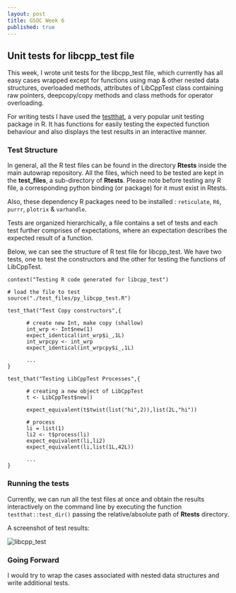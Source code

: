 ```yaml
---
layout: post
title: GSOC Week 6
published: true
---
```


## Unit tests for libcpp_test file

This week, I wrote unit tests for the libcpp_test file, which currently has all easy cases wrapped except for functions using map & other nested data structures, overloaded methods, attributes of LibCppTest class containing raw pointers, deepcopy/copy methods and class methods for operator overloading.

For writing tests I have used the [testthat](https://testthat.r-lib.org/), a very popular unit testing package in R. It has functions for easily testing the expected function behaviour and also displays the test results in an interactive manner.

### Test Structure

In general, all the R test files can be found in the directory **Rtests** inside the main autowrap repository. All the files, which need to be tested are kept in the **test_files**, a sub-directory of **Rtests**. Please note before testing any R file, a corresponding python binding (or package) for it must exist in Rtests.

Also, these dependency R packages need to be installed : `reticulate`, `R6`, `purrr`, `plotrix` & `varhandle`.

Tests are organized hierarchically, a file contains a set of tests and each test further comprises of expectations, where an expectation describes the expected result of a function.

Below, we can see the structure of R test file for libcpp_test. We have two tests, one to test the constructors and the other for testing the functions of LibCppTest.

```
context("Testing R code generated for libcpp_test")

# load the file to test
source("./test_files/py_libcpp_test.R")

test_that("Test Copy constructors",{
		
      # create new Int, make copy (shallow)
      int_wrp <- Int$new(1)
      expect_identical(int_wrp$i_,1L)
      int_wrpcpy <- int_wrp
      expect_identical(int_wrpcpy$i_,1L)
      
      ...
}

test_that("Testing LibCppTest Processes",{

      # creating a new object of LibCppTest
      t <- LibCppTest$new()
      
      expect_equivalent(t$twist(list("hi",2)),list(2L,"hi"))

      # process
      li = list(1)
      li2 <- t$process(li)
      expect_equivalent(li,li2)
      expect_equivalent(li,list(1L,42L))
      
      ...
} 
```

### Running the tests

Currently, we can run all the test files at once and obtain the results interactively on the command line by executing the function `testthat::test_dir()` passing the relative/absolute path of **Rtests** directory.

A screenshot of test results:

![libcpp_test]({{site.baseurl}}/images/test_ss.png)


### Going Forward

I would try to wrap the cases associated with nested data structures and write additional tests.

